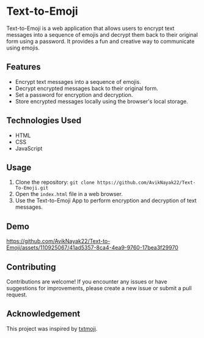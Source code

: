 # Text-to-Emoji 

Text-to-Emoji is a web application that allows users to encrypt text messages into a sequence of emojis and decrypt them back to their original form using a password. It provides a fun and creative way to communicate using emojis.

## Features

- Encrypt text messages into a sequence of emojis.
- Decrypt encrypted messages back to their original form.
- Set a password for encryption and decryption.
- Store encrypted messages locally using the browser's local storage.

## Technologies Used

- HTML
- CSS
- JavaScript

## Usage

1. Clone the repository: `git clone https://github.com/AvikNayak22/Text-To-Emoji.git`
2. Open the `index.html` file in a web browser.
3. Use the Text-to-Emoji App to perform encryption and decryption of text messages.

## Demo

https://github.com/AvikNayak22/Text-to-Emoji/assets/110925067/41ad5357-8ca4-4ea9-9760-17bea3f29970


## Contributing
Contributions are welcome! If you encounter any issues or have suggestions for improvements, please create a new issue or submit a pull request.

## Acknowledgement
This project was inspired by  [txtmoji](https://txtmoji.com/).
